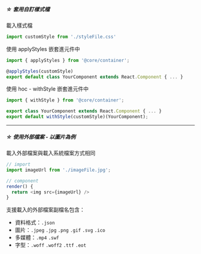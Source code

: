 ##### ☆ 套用自訂樣式檔

載入樣式檔
``` js
import customStyle from './styleFile.css'
```

使用 applyStyles 嵌套進元件中
``` js
import { applyStyles } from '@core/container';

@applyStyles(customStyle)
export default class YourComponent extends React.Component { ... }
```

使用 hoc - withStyle 嵌套進元件中
``` js
import { withStyle } from '@core/container';

export class YourComponent extends React.Component { ... }
export default withStyle(customStyle)(YourComponent);
```

---

##### ☆ 使用外部檔案 - 以圖片為例

載入外部檔案與載入系統檔案方式相同
``` js
// import
import imageUrl from './imageFile.jpg';

// component
render() {
  return <img src={imageUrl} />
}
```


支援載入的外部檔案副檔名包含：
- 資料格式：`.json`
- 圖片：`.jpeg` `.jpg` `.png` `.gif` `.svg` `.ico`
- 多媒體：`.mp4` `.swf`
- 字型：`.woff` `.woff2` `.ttf` `.eot`

